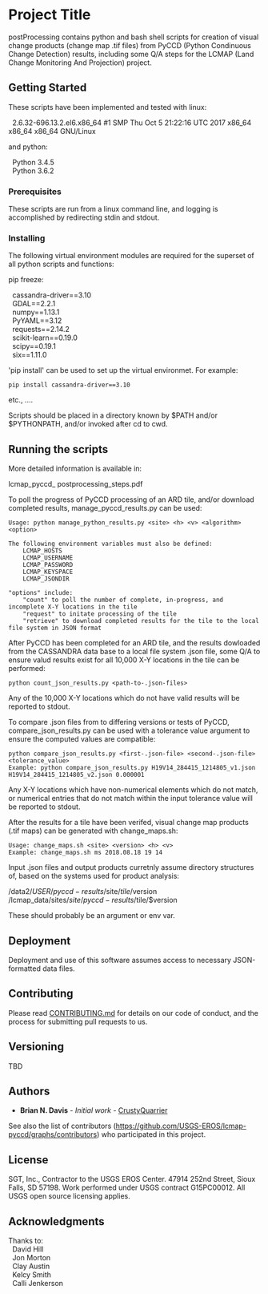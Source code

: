 # Project Title

postProcessing contains python and bash shell scripts for creation of visual change products (change map .tif files) from PyCCD (Python Condinuous Change Detection) results, including some Q/A steps for the LCMAP (Land Change Monitoring And Projection) project.

## Getting Started

These scripts have been implemented and tested with linux:

&nbsp;&nbsp;2.6.32-696.13.2.el6.x86_64 #1 SMP Thu Oct 5 21:22:16 UTC 2017 x86_64 x86_64 x86_64 GNU/Linux

and python:


&nbsp;&nbsp;Python 3.4.5  
&nbsp;&nbsp;Python 3.6.2
  
### Prerequisites

These scripts are run from a linux command line, and logging is accomplished by redirecting stdin and stdout.

### Installing

The following virtual environment modules are required for the superset of all python scripts and functions:

pip freeze:

&nbsp;&nbsp;cassandra-driver==3.10  
&nbsp;&nbsp;GDAL==2.2.1  
&nbsp;&nbsp;numpy==1.13.1  
&nbsp;&nbsp;PyYAML==3.12  
&nbsp;&nbsp;requests==2.14.2  
&nbsp;&nbsp;scikit-learn==0.19.0  
&nbsp;&nbsp;scipy==0.19.1  
&nbsp;&nbsp;six==1.11.0  

'pip install' can be used to set up the virtual environmet.  For example:

```
pip install cassandra-driver==3.10
```
etc., ....

Scripts should be placed in a directory known by $PATH and/or $PYTHONPATH, and/or invoked after cd to cwd.

## Running the scripts

More detailed information is available in:

lcmap_pyccd_ postprocessing_steps.pdf


To poll the progress of PyCCD processing of an ARD tile, and/or download completed results, manage_pyccd_results.py can be used:

```
Usage: python manage_python_results.py <site> <h> <v> <algorithm> <option>

The following environment variables must also be defined:
    LCMAP_HOSTS
    LCMAP_USERNAME
    LCMAP_PASSWORD
    LCMAP_KEYSPACE
    LCMAP_JSONDIR
	
"options" include:
    "count" to poll the number of complete, in-progress, and incomplete X-Y locations in the tile
	"request" to initate processing of the tile
	"retrieve" to download completed results for the tile to the local file system in JSON format
```
	
After PyCCD has been completed for an ARD tile, and the results dowloaded from the CASSANDRA data base to a local file system .json file, some Q/A to ensure valud results exist for all 10,000 X-Y locations in the tile can be performed:

```
python count_json_results.py <path-to-.json-files>
```

Any of the 10,000 X-Y locations which do not have valid results will be reported to stdout.


To compare .json files from to differing versions or tests of PyCCD, compare_json_results.py can be used with a tolerance value argument to ensure the computed values are compatible:

```
python compare_json_results.py <first-.json-file> <second-.json-file> <tolerance_value>
Example: python compare_json_results.py H19V14_284415_1214805_v1.json H19V14_284415_1214805_v2.json 0.000001
```

Any X-Y locations which have non-numerical elements which do not match, or numerical entries that do not match within the input tolerance value will be reported to stdout.


After the results for a tile have been verifed, visual change map products (.tif maps) can be generated with change_maps.sh:

```
Usage: change_maps.sh <site> <version> <h> <v>
Example: change_maps.sh ms 2018.08.18 19 14
```

Input .json files and output products curretnly assume directory structures of, based on the systems used for product analysis:  

/data2/${USER}/pyccd-results/$site/$tile/$version  
/lcmap_data/sites/$site/pyccd-results/$tile/$version  

These should probably be an argument or env var.

## Deployment

Deployment and use of this software assumes access to necessary JSON-formatted data files.


## Contributing

Please read [CONTRIBUTING.md](https://gist.github.com/PurpleBooth/b24679402957c63ec426) for details on our code of conduct, and the process for submitting pull requests to us.

## Versioning

TBD

## Authors

* **Brian N. Davis** - *Initial work* - [CrustyQuarrier](https://github.com/CrustyQuarrier/postProcessing)

See also the list of contributors (https://github.com/USGS-EROS/lcmap-pyccd/graphs/contributors) who participated in this project.

## License

SGT, Inc., Contractor to the USGS EROS Center. 47914 252nd Street, Sioux Falls, SD 57198.
Work performed under USGS contract G15PC00012.
All USGS open source licensing applies.

## Acknowledgments

Thanks to:  
&nbsp;&nbsp;David Hill  
&nbsp;&nbsp;Jon Morton  
&nbsp;&nbsp;Clay Austin  
&nbsp;&nbsp;Kelcy Smith  
&nbsp;&nbsp;Calli Jenkerson  
